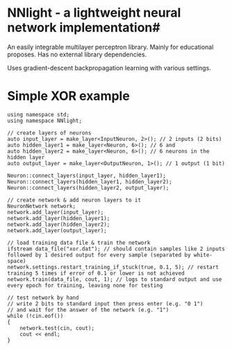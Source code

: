 # NNlight - a lightweight neural network implementation#

An easily integrable multilayer perceptron library. Mainly for educational proposes. Has no external library dependencies.

Uses gradient-descent backpropagation learning with various settings.

# Simple XOR example #

	using namespace std;
	using namespace NNlight;
	
	// create layers of neurons
	auto input_layer = make_layer<InputNeuron, 2>(); // 2 inputs (2 bits)
	auto hidden_layer1 = make_layer<Neuron, 6>(); // 6 and
	auto hidden_layer2 = make_layer<Neuron, 6>(); // 6 neurons in the hidden layer
	auto output_layer = make_layer<OutputNeuron, 1>(); // 1 output (1 bit)
	
	Neuron::connect_layers(input_layer, hidden_layer1);
	Neuron::connect_layers(hidden_layer1, hidden_layer2);
	Neuron::connect_layers(hidden_layer2, output_layer);
	
	// create network & add neuron layers to it
	NeuronNetwork network;
	network.add_layer(input_layer);
	network.add_layer(hidden_layer1);
	network.add_layer(hidden_layer2);
	network.add_layer(output_layer);
	
	// load training data file & train the network
	ifstream data_file("xor.dat"); // should contain samples like 2 inputs followed by 1 desired output for every sample (separated by white-space)
	network.settings.restart_training_if_stuck(true, 0.1, 5); // restart training 5 times if error of 0.1 or lower is not achieved
	network.train(data_file, cout, 1); // logs to standard output and use every epoch for training, leaving none for testing
	
	// test network by hand
	// write 2 bits to standard input then press enter (e.g. "0 1")
	// and wait for the answer of the network (e.g. "1")
	while (!cin.eof())
	{
		network.test(cin, cout);
		cout << endl;
	}